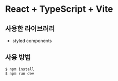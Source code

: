 # React + TypeScript + Vite

## 사용한 라이브러리

- styled components

## 사용 방법

```
$ npm install
$ npm run dev
```
